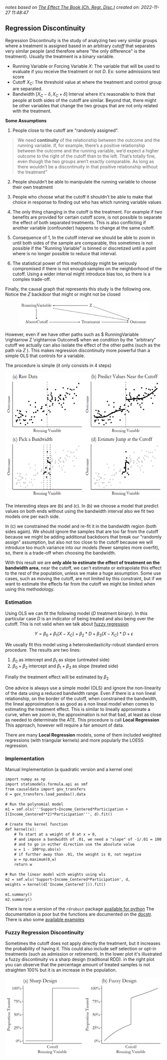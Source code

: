*notes based on [The Effect The Book (Ch. Regr. Disc.)][1]*
*created on: 2022-11-27 11:48:47*

## Regression Discontinuity
Regression Discontinuity is the study of analyzing two very similar groups where a treatment is assigned based in an arbitrary *cutoff* that separates very similar people (and therefore where "the only difference" is the treatment). Usually the treatment is a binary variable. 

- Running Variable or Forcing Variable $X$: The variable that will be used to evaluate if you receive the treatment or not $D$. Ex: some admissions test score 
- Cutoff $X_C$: The threshold value at where the treatment and control group are separated. 
- Bandwidth $[X_C - \delta, X_C + \delta]$ Interval where it's reasonable to think that people at both sides of the cutoff are similar. Beyond that, there might be other variables that change the two groups that are not only related with the treatment. 

**Some Assumptions**

1. People close to the cutoff are "randomly assigned". 
> We need **continuity** of the relationship between the outcome and the running variable. If, for example, there’s a positive relationship between the outcome and the running variable, we’d expect a higher outcome to the right of the cutoff than to the left. That’s totally fine, even though the two groups aren’t exactly comparable. As long as there wouldn’t be a discontinuity in that positive relationship without the treatment”

2. People shouldn’t be able to manipulate the running variable to choose their own treatment 

3. People who choose what the cutoff it shouldn’t be able to make that choice in response to finding out who has which running variable values

4. The only thing changing in the cutoff is the treatment. For example if two benefits are provided for certain cutoff score, is not possible to separate the effect of both separated treatments. This is also conflicting if another variable (confounder) happens to change at the same cutoff. 

5. Consequence of 1, In the cutoff interval we should be able to zoom in until both sides of the sample are comparable, this sometimes is not possible if the "Running Variable" is binned or discretized until a point where is no longer possible to reduce that interval. 

6. The statistical power of this methodology might be seriously compromised if there is not enough samples on the neighborhood of the cutoff. Using a wider interval might introduce bias too, so there is a complex trade-off. 

Finally, the causal graph that represents this study is the following one. Notice the $Z$ backdoor that might or might not be closed 
<p align="center">
<img src="img/regressiondiscontinuity-dag-1.png" style='height:80px;align:center;'>
</p>

However, even if we have other paths such as $ RunningVariable \rightarrow Z \rightarrow Outcome$ when we condition by the "arbitrary" cutoff we actually can also isolate the effect of the other paths (such as the path via $Z$ ). This makes regression discontinuity more powerful than a simple OLS that controls for a variable. 

The procedure is simple (it only consists in 4 steps)
<p align="center">
<img src="img/regressiondiscontinuity-animation-1.png" style='height:400px;align:center;'>
</p>

The interesting steps are (b) and (c). In (b) we choose a model that predict values on both ends without using the bandwidth interval also we fit two models one per each side. 

In (c) we constrained the model and re-fit it in the bandwidth region (both sides again). We should ignore the samples that are too far from the cutoff because we might be adding additional backdoors that break our "randomly assign" assumption, but also not too close to the cutoff because we will introduce too much variance into our models (fewer samples more overfit), so, there is a trade-off when choosing the bandwidth. 

With this result we are **only able to estimate the effect of treatment on the bandwidth area**, near the cutoff, we can't estimate or extrapolate this effect to the rest of the population, unless we make a huge assumption. Some use cases, such as moving the cutoff, are not limited by this constraint, but if we want to estimate the effects far from the cutoff we might be limited when using this methodology. 

### Estimation 

Using OLS we can fit the following model ($D$ treatment binary). In this particular case $D$ is an indicator of being treated and also being over the cutoff. This is not valid when we talk about [fuzzy regression](#fuzzy-regression-discontinuity)

$$ Y = \beta_0 + \beta_1(X-X_C) + \beta_2*D+\beta_3(X-X_C)*D+ \epsilon
$$

We usually fit this model using a heteroskedasticity-robust standard errors procedure. The results are two lines:

1. $\beta_0$ as intercept and $\beta_1$ as slope (untreated side)
2. $\beta_0 + \beta_2$ intercept and $\beta_1 + \beta_3$ as slope (treated side)

Finally the treatment effect will be estimated by $\beta_2$

One advice is always use a simple model (OLS) and ignore the non-linearity of the data using a reduced bandwidth range. Even if there is a non lineal relationship, on the border of the cutoff, when constrained the bandwidth, the lineal approximation is as good as a non lineal model when comes to estimating the treatment effect. This is similar to lineally approximate a curve, when we zoom in, the approximation is not that bad, at least as close as needed to determinate the ATE. This procedure is call **Local Regression** This approach, however will require a fair amount of data.

There are many **Local Regression** models, some of them included weighted regressions (with triangular kernels) and more popularly the LOESS regression. 

### Implementation 

Manual Implementation (a quadratic version and a kernel one)
```
import numpy as np
import statsmodels.formula.api as smf
from causaldata import gov_transfers
d = gov_transfers.load_pandas().data

# Run the polynomial model
m1 = smf.ols('''Support~Income_Centered*Participation + 
I(Income_Centered**2)*Participation''', d).fit()

# Create the kernel function
def kernel(x):
    # To start at a weight of 0 at x = 0,
    # and impose a bandwidth of .01, we need a "slope" of -1/.01 = 100
    # and to go in either direction use the absolute value
    w = 1 - 100*np.abs(x)
    # if further away than .01, the weight is 0, not negative
    w = np.maximum(0,w)
    return w

# Run the linear model with weights using wls
m2 = smf.wls('Support~Income_Centered*Participation', d,
weights = kernel(d['Income_Centered'])).fit()

m1.summary()
m2.summary()
```
There is now a version of the `rdrobust` package [available for python][2] The documentation is poor but the functions are documented on the [docstr][2]. There is also some [available examples][3]  

### Fuzzy Regression Discontinuity 

Sometimes the cutoff does not apply directly the treatment, but it increases the probability of having it. This could also include self selection or opt-in treatments (such as admission or retirement). In the lower plot it's illustrated a fuzzy discontinuity vs a sharp design (traditional RDD). in the right plot you can observe that the percentage amount of treated samples is not straighten 100% but it is an increase in the population. 

<p align="center">
<img src="img/regressiondiscontinuity-treatmentshare-1.png" style='height110px;align:center;'>
</p>




[//]: <> (References)
[1]: <https://theeffectbook.net/ch-RegressionDiscontinuity.html>
[2]: <https://github.com/rdpackages/rdrobust/blob/master/Python/rdrobust/src/rdrobust/rdrobust.py>
[3]: <https://github.com/rdpackages/rdrobust/blob/master/Python/rdrobust_illustration.py>

[//]: <> (Some snippets)
[//]: # (add an image <img src="" style='height:400px;'>)